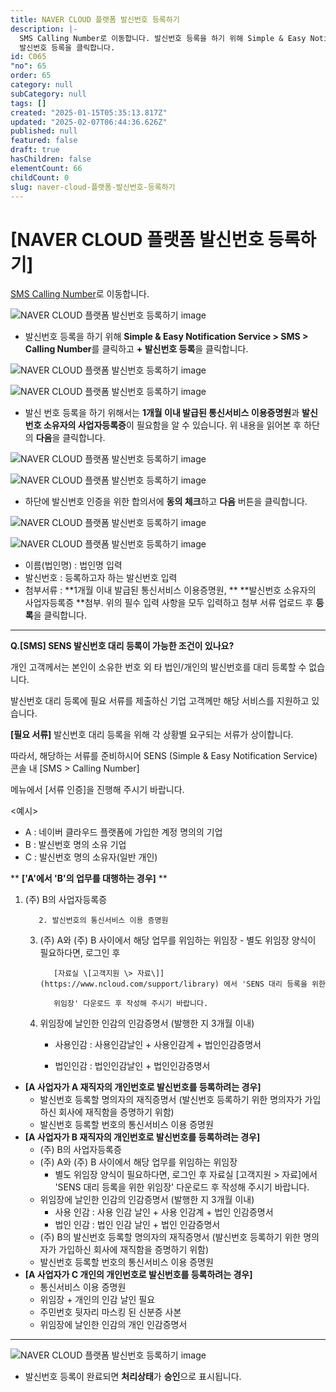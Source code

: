 ```yaml
---
title: NAVER CLOUD 플랫폼 발신번호 등록하기
description: |-
  SMS Calling Number로 이동합니다. 발신번호 등록을 하기 위해 Simple & Easy Notification Service > SMS > Calling Number를 클릭하고
  발신번호 등록을 클릭합니다.
id: C065
"no": 65
order: 65
category: null
subCategory: null
tags: []
created: "2025-01-15T05:35:13.817Z"
updated: "2025-02-07T06:44:36.626Z"
published: null
featured: false
draft: true
hasChildren: false
elementCount: 66
childCount: 0
slug: naver-cloud-플랫폼-발신번호-등록하기
---
```


# [NAVER CLOUD  플랫폼 발신번호 등록하기]



[SMS Calling Number](https://console.ncloud.com/sens/sms/calling-number)로 이동합니다.



![NAVER CLOUD 플랫폼 발신번호 등록하기 image](https://image.lemoncloud.io/bddd158c-df3c-4741-a8ae-66c253ce8172)

- 발신번호 등록을 하기 위해 **Simple & Easy Notification Service > SMS > Calling Number**를 클릭하고
**+ 발신번호 등록**을 클릭합니다.


![NAVER CLOUD 플랫폼 발신번호 등록하기 image](https://image.lemoncloud.io/1bcfd8d9-d305-46d3-9577-4b3281e36fd4)

![NAVER CLOUD 플랫폼 발신번호 등록하기 image](https://image.lemoncloud.io/ca2b15f7-822f-4ca0-a4c4-46aa3f1207be)

- 발신 번호 등록을 하기 위해서는 **1개월 이내 발급된 통신서비스 이용증명원**과 **발신번호 소유자의 사업자등록증**이
필요함을 알 수 있습니다.  위 내용을 읽어본 후 하단의 **다음**을 클릭합니다.


![NAVER CLOUD 플랫폼 발신번호 등록하기 image](https://image.lemoncloud.io/fc9fc7d2-9e0e-4384-a688-8a054afdb805)

![NAVER CLOUD 플랫폼 발신번호 등록하기 image](https://image.lemoncloud.io/14563631-49b3-4fd2-8c24-da9f3adaf486)

- 하단에 발신번호 인증을 위한 합의서에 **동의 체크**하고 **다음** 버튼을 클릭합니다.


![NAVER CLOUD 플랫폼 발신번호 등록하기 image](https://image.lemoncloud.io/08d2b16f-b1e5-4fb2-ba2c-a5ce4e1047fd)

![NAVER CLOUD 플랫폼 발신번호 등록하기 image](https://image.lemoncloud.io/cdf7bd16-0269-46a8-bcaf-77625b3a8a6a)

- 이름(법인명) : 법인명 입력
- 발신번호 : 등록하고자 하는 발신번호 입력
- 첨부서류 : **1개월 이내 발급된 통신서비스 이용증명원, ** **발신번호 소유자의 사업자등록증 **첨부.
위의 필수 입력 사항을 모두 입력하고 첨부 서류 업로드 후 **등록**을 클릭합니다. 

---

**Q.[SMS] SENS 발신번호 대리 등록이 가능한 조건이 있나요?**



개인 고객께서는 본인이 소유한 번호 외 타 법인/개인의 발신번호를 대리 등록할 수 없습니다. 

발신번호 대리 등록에 필요 서류를 제출하신 기업 고객께만 해당 서비스를 지원하고 있습니다.

**[필요 서류]** 발신번호 대리 등록을 위해 각 상황별 요구되는 서류가 상이합니다. 

따라서, 해당하는 서류를 준비하시어 SENS (Simple & Easy Notification Service) 콘솔 내 [SMS > Calling Number] 

메뉴에서 [서류 인증]을 진행해 주시기 바랍니다.

<예시>

- A : 네이버 클라우드 플랫폼에 가입한 계정 명의의 기업
- B : 발신번호 명의 소유 기업
- C : 발신번호 명의 소유자(일반 개인)


**      **['A'에서 'B'의 업무를 대행하는 경우]** **

1. (주) B의 사업자등록증 

          2. 발신번호의 통신서비스 이용 증명원 

     3. (주) A와 (주) B 사이에서 해당 업무를 위임하는 위임장 - 별도 위임장 양식이 필요하다면, 로그인 후 

               [자료실 \[고객지원 \> 자료\]] (https://www.ncloud.com/support/library) 에서 'SENS 대리 등록을 위한 

               위임장' 다운로드 후 작성해 주시기 바랍니다.

      4. 위임장에 날인한 인감의 인감증명서 (발행한 지 3개월 이내)

         * 사용인감 : 사용인감날인 + 사용인감계 + 법인인감증명서 

         * 법인인감 : 법인인감날인 + 법인인감증명서



  - **[A 사업자가 A 재직자의 개인번호로 발신번호를 등록하려는 경우]**
    - 발신번호 등록할 명의자의 재직증명서 (발신번호 등록하기 위한 명의자가 가입하신 회사에 재직함을 증명하기 위함)
    - 발신번호 등록할 번호의 통신서비스 이용 증명원
  - **[A 사업자가 B 재직자의 개인번호로 발신번호를 등록하려는 경우]**
    - (주) B의 사업자등록증
    - (주) A와 (주) B 사이에서 해당 업무를 위임하는 위임장
      - 별도 위임장 양식이 필요하다면, 로그인 후 자료실 [고객지원 > 자료]에서 'SENS 대리 등록을 위한 위임장' 
 다운로드 후 작성해 주시기 바랍니다.
    - 위임장에 날인한 인감의 인감증명서 (발행한 지 3개월 이내)
      - 사용 인감 : 사용 인감 날인 + 사용 인감계 + 법인 인감증명서
      - 법인 인감 : 법인 인감 날인 + 법인 인감증명서
    - (주) B의 발신번호 등록할 명의자의 재직증명서 (발신번호 등록하기 위한 명의자가 가입하신 회사에 
 재직함을 증명하기 위함)
    - 발신번호 등록할 번호의 통신서비스 이용 증명원
  - **[A 사업자가 C 개인의 개인번호로 발신번호를 등록하려는 경우]**
    - 통신서비스 이용 증명원
    - 위임장 + 개인의 인감 날인 필요
    - 주민번호 뒷자리 마스킹 된 신분증 사본
    - 위임장에 날인한 인감의 개인 인감증명서
---

![NAVER CLOUD 플랫폼 발신번호 등록하기 image](https://image.lemoncloud.io/a88b2f8d-19d9-42f2-90a7-44c012f35b8f)

- 발신번호 등록이 완료되면 **처리상태**가 **승인**으로 표시됩니다.
